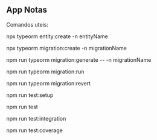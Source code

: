 ## App Notas

Comandos uteis:

npx typeorm entity:create -n entityName

npx typeorm migration:create -n migrationName

npm run typeorm migration:generate -- -n migrationName

npm run typeorm migration:run

npm run typeorm migration:revert

npm run test:setup

npm run test

npm run test:integration

npm run test:coverage
